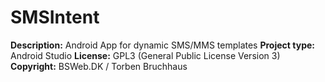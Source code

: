 # SMSIntent
**Description:** Android App for dynamic SMS/MMS templates
**Project type:** Android Studio
**License:** GPL3 (General Public License Version 3)
**Copyright:** BSWeb.DK / Torben Bruchhaus
